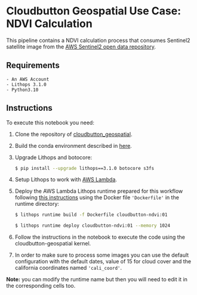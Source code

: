 # Cloudbutton Geospatial Use Case: NDVI Calculation

This pipeline contains a NDVI calculation process that consumes Sentinel2 satellite image from the [AWS Sentinel2 open data repository](https://registry.opendata.aws/sentinel-2/).

## Requirements

    - An AWS Account
    - Lithops 3.1.0
    - Python3.10

## Instructions

To execute this notebook you need:

1. Clone the repository of [cloudbutton_geospatial](https://github.com/cloudbutton/geospatial-usecase/).

2. Build the conda environment described in [here](https://github.com/cloudbutton/geospatial-usecase/blob/main/INSTALL.md).

3. Upgrade Lithops and botocore:
   ```bash
   $ pip install --upgrade lithops==3.1.0 botocore s3fs
   ```

4. Setup Lithops to work with [AWS Lambda](https://lithops-cloud.github.io/docs/source/compute_config/aws_lambda.html).

5. Deploy the AWS Lambda Lithops runtime prepared for this workflow following [this instructions](https://github.com/lithops-cloud/lithops/tree/master/runtime/aws_lambda) using the Docker file `'Dockerfile'` in the runtime directory:
   ```bash
   $ lithops runtime build -f Dockerfile cloudbutton-ndvi:01
   ```
   
   ```bash
   $ lithops runtime deploy cloudbutton-ndvi:01 --memory 1024
   ```
    
6. Follow the instructions in the notebook to execute the code using the cloudbutton-geospatial kernel.


7. In order to make sure to process some images you can use the default configuration with the default dates, value of 15 for cloud cover and the california coordinates named `'cali_coord'`.

**Note:** you can modify the runtime name but then you will need to edit it in the corresponding cells too.
